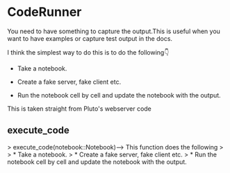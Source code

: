 <h1>CodeRunner</h1>
<div class="markdown"><p>You need to have something to capture the output.This is useful when you want to have examples or capture test output in the docs.</p>
<p>I think the simplest way to do this is to do the following👇</p>
<ul>
<li><p>Take a notebook. </p>
</li>
<li><p>Create a fake server, fake client etc.</p>
</li>
<li><p>Run the notebook cell by cell and update the notebook with the output.</p>
</li>
</ul>
<p>This is taken straight from Pluto&#39;s webserver code</p>
</div>
<div class="markdown"><h2>execute_code</h2>
</div>
> execute_code(notebook::Notebook)–> This function does the following
>
>   * Take a notebook.
>   * Create a fake server, fake client etc.
>   * Run the notebook cell by cell and update the notebook with the output.





